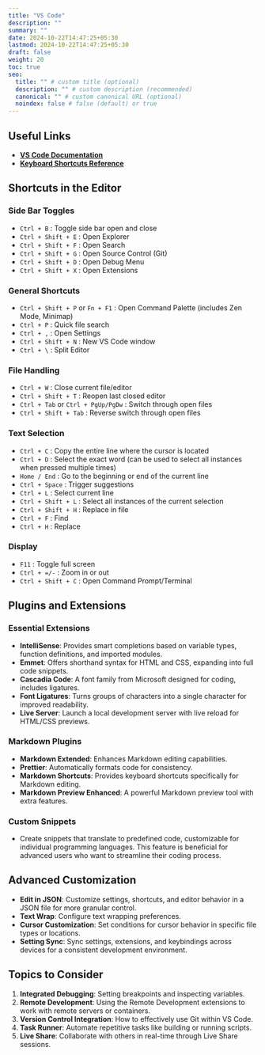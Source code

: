 ```yaml
---
title: "VS Code"
description: ""
summary: ""
date: 2024-10-22T14:47:25+05:30
lastmod: 2024-10-22T14:47:25+05:30
draft: false
weight: 20
toc: true
seo:
  title: "" # custom title (optional)
  description: "" # custom description (recommended)
  canonical: "" # custom canonical URL (optional)
  noindex: false # false (default) or true
---
```



## Useful Links
- **[VS Code Documentation](https://code.visualstudio.com/docs)**
- **[Keyboard Shortcuts Reference](https://go.microsoft.com/fwlink/?linkid=832144)**

## Shortcuts in the Editor

### Side Bar Toggles
- `Ctrl + B`  : Toggle side bar open and close
- `Ctrl + Shift + E`  : Open Explorer
- `Ctrl + Shift + F`  : Open Search
- `Ctrl + Shift + G`  : Open Source Control (Git)
- `Ctrl + Shift + D`  : Open Debug Menu
- `Ctrl + Shift + X`  : Open Extensions

### General Shortcuts
- `Ctrl + Shift + P`  or `Fn + F1`  : Open Command Palette (includes Zen Mode, Minimap)
- `Ctrl + P`  : Quick file search
- `Ctrl + ,`  : Open Settings
- `Ctrl + Shift + N`  : New VS Code window
- `Ctrl + \`  : Split Editor

### File Handling
- `Ctrl + W`  : Close current file/editor
- `Ctrl + Shift + T`  : Reopen last closed editor
- `Ctrl + Tab`  or `Ctrl + PgUp/PgDw`  : Switch through open files
- `Ctrl + Shift + Tab`  : Reverse switch through open files

### Text Selection
- `Ctrl + C`  : Copy the entire line where the cursor is located
- `Ctrl + D`  : Select the exact word (can be used to select all instances when pressed multiple times)
- `Home / End`  : Go to the beginning or end of the current line
- `Ctrl + Space`  : Trigger suggestions
- `Ctrl + L`  : Select current line
- `Ctrl + Shift + L`  : Select all instances of the current selection
- `Ctrl + Shift + H`  : Replace in file
- `Ctrl + F`  : Find
- `Ctrl + H`  : Replace

### Display
- `F11`  : Toggle full screen
- `Ctrl + =/-`  : Zoom in or out
- `Ctrl + Shift + C`  : Open Command Prompt/Terminal

## Plugins and Extensions
### Essential Extensions
- **IntelliSense**: Provides smart completions based on variable types, function definitions, and imported modules.
- **Emmet**: Offers shorthand syntax for HTML and CSS, expanding into full code snippets.
- **Cascadia Code**: A font family from Microsoft designed for coding, includes ligatures.
- **Font Ligatures**: Turns groups of characters into a single character for improved readability.
- **Live Server**: Launch a local development server with live reload for HTML/CSS previews.

### Markdown Plugins
- **Markdown Extended**: Enhances Markdown editing capabilities.
- **Prettier**: Automatically formats code for consistency.
- **Markdown Shortcuts**: Provides keyboard shortcuts specifically for Markdown editing.
- **Markdown Preview Enhanced**: A powerful Markdown preview tool with extra features.

### Custom Snippets
- Create snippets that translate to predefined code, customizable for individual programming languages. This feature is beneficial for advanced users who want to streamline their coding process.

## Advanced Customization
- **Edit in JSON**: Customize settings, shortcuts, and editor behavior in a JSON file for more granular control.
- **Text Wrap**: Configure text wrapping preferences.
- **Cursor Customization**: Set conditions for cursor behavior in specific file types or locations.
- **Setting Sync**: Sync settings, extensions, and keybindings across devices for a consistent development environment.



## Topics to Consider
1. **Integrated Debugging**: Setting breakpoints and inspecting variables.
2. **Remote Development**: Using the Remote Development extensions to work with remote servers or containers.
3. **Version Control Integration**: How to effectively use Git within VS Code.
4. **Task Runner**: Automate repetitive tasks like building or running scripts.
5. **Live Share**: Collaborate with others in real-time through Live Share sessions.
